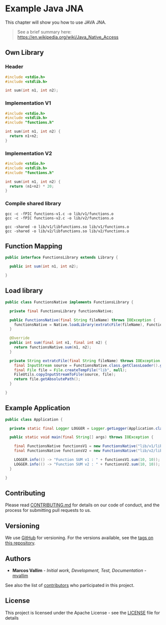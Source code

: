 # Example Java JNA

This chapter will show you how to use JAVA JNA.

> See a brief summary here: https://en.wikipedia.org/wiki/Java_Native_Access

## Own Library

### Header

```c
#include <stdio.h>
#include <stdlib.h>

int sum(int n1, int n2);
```

### Implementation V1

```c
#include <stdio.h>
#include <stdlib.h>
#include "functions.h"

int sum(int n1, int n2) {
  return n1+n2;
}
```

### Implementation V2

```c
#include <stdio.h>
#include <stdlib.h>
#include "functions.h"

int sum(int n1, int n2) {
  return (n1+n2) * 20;
}
```

### Compile shared library

```shell
gcc -c -fPIC functions-v1.c -o lib/v1/functions.o
gcc -c -fPIC functions-v2.c -o lib/v2/functions.o

gcc -shared -o lib/v1/libfunctions.so lib/v1/functions.o
gcc -shared -o lib/v2/libfunctions.so lib/v2/functions.o
```

## Function Mapping

```java
public interface FunctionsLibrary extends Library {

  public int sum(int n1, int n2);

}
```

## Load library

```java
public class FunctionsNative implements FunctionsLibrary {

  private final FunctionsLibrary functionsNative;

  public FunctionsNative(final String fileName) throws IOException {
    functionsNative = Native.loadLibrary(extratcFile(fileName), FunctionsLibrary.class);
  }

  @Override
  public int sum(final int n1, final int n2) {
    return functionsNative.sum(n1, n2);
  }

  private String extratcFile(final String fileName) throws IOException {
    final InputStream source = FunctionsNative.class.getClassLoader().getResourceAsStream(fileName);
    final File file = File.createTempFile("lib", null);
    FileUtils.copyInputStreamToFile(source, file);
    return file.getAbsolutePath();
  }

}
```

## Example Application

```java
public class Application {

  private static final Logger LOGGER = Logger.getLogger(Application.class.getName());

  public static void main(final String[] args) throws IOException {

    final FunctionsNative functionsV1 = new FunctionsNative("lib/v1/libfunctions.so");
    final FunctionsNative functionsV2 = new FunctionsNative("lib/v2/libfunctions.so");

    LOGGER.info(() -> "Function SUM v1 : " + functionsV1.sum(10, 10));
    LOGGER.info(() -> "Function SUM v2 : " + functionsV2.sum(10, 10));
  }

}
```

## Contributing

Please read [CONTRIBUTING.md](CONTRIBUTING.md) for details on our code of conduct, and the process for submitting pull requests to us.

## Versioning

We use [GitHub](https://github.com/mvallim/example-java-jna) for versioning. For the versions available, see the [tags on this repository](https://github.com/mvallim/example-java-jna/tags).

## Authors

* **Marcos Vallim** - *Initial work, Development, Test, Documentation* - [mvallim](https://github.com/mvallim)

See also the list of [contributors](CONTRIBUTORS.txt) who participated in this project.

## License

This project is licensed under the Apache License - see the [LICENSE](LICENSE) file for details

